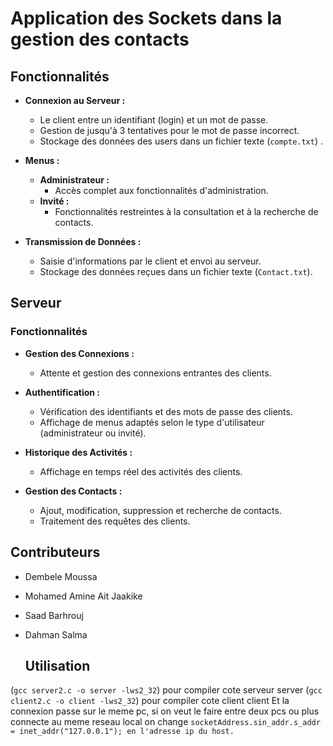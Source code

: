 # Application des Sockets dans la gestion des contacts

## Fonctionnalités

- **Connexion au Serveur :**
  - Le client entre un identifiant (login) et un mot de passe.
  - Gestion de jusqu'à 3 tentatives pour le mot de passe incorrect.
  - Stockage des données des users dans un fichier texte (`compte.txt`) .

- **Menus :**
  - **Administrateur :**
    - Accès complet aux fonctionnalités d'administration.
  - **Invité :**
    - Fonctionnalités restreintes à la consultation et à la recherche de contacts.

- **Transmission de Données :**
  - Saisie d'informations par le client et envoi au serveur.
  - Stockage des données reçues dans un fichier texte (`Contact.txt`).

## Serveur

### Fonctionnalités

- **Gestion des Connexions :**
  - Attente et gestion des connexions entrantes des clients.

- **Authentification :**
  - Vérification des identifiants et des mots de passe des clients.
  - Affichage de menus adaptés selon le type d'utilisateur (administrateur ou invité).

- **Historique des Activités :**
  - Affichage en temps réel des activités des clients.

- **Gestion des Contacts :**
  - Ajout, modification, suppression et recherche de contacts.
  - Traitement des requêtes des clients.

## Contributeurs

- Dembele Moussa
- Mohamed Amine Ait Jaakike
- Saad Barhrouj
- Dahman Salma

  ## Utilisation
(`gcc server2.c -o server -lws2_32`) pour compiler cote serveur
  server
(`gcc client2.c -o client -lws2_32`) pour compiler cote client
  client
  Et la connexion passe sur le meme pc, si on veut le faire entre deux pcs ou plus connecte au meme reseau local on change 
  `socketAddress.sin_addr.s_addr = inet_addr("127.0.0.1"); en l'adresse ip du host.`
